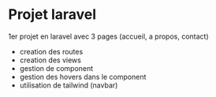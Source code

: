 # Projet laravel

1er projet en laravel avec 3 pages (accueil, a propos, contact)

- creation des routes 
- creation des views
- gestion de component
- gestion des hovers dans le component
- utilisation de tailwind (navbar)

